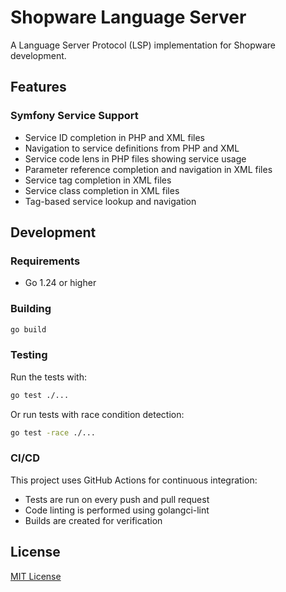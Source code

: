 # Shopware Language Server

A Language Server Protocol (LSP) implementation for Shopware development.

## Features

### Symfony Service Support
- Service ID completion in PHP and XML files
- Navigation to service definitions from PHP and XML
- Service code lens in PHP files showing service usage
- Parameter reference completion and navigation in XML files
- Service tag completion in XML files
- Service class completion in XML files
- Tag-based service lookup and navigation

## Development

### Requirements

- Go 1.24 or higher

### Building

```bash
go build
```

### Testing

Run the tests with:

```bash
go test ./...
```

Or run tests with race condition detection:

```bash
go test -race ./...
```

### CI/CD

This project uses GitHub Actions for continuous integration:

- Tests are run on every push and pull request
- Code linting is performed using golangci-lint
- Builds are created for verification

## License

[MIT License](LICENSE)